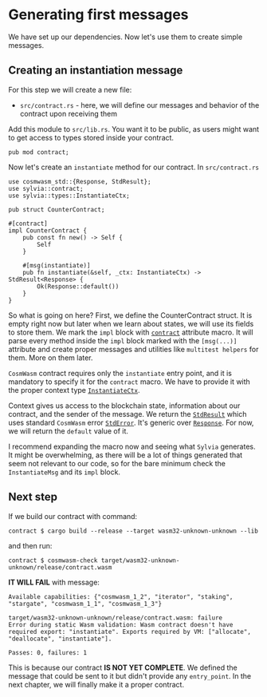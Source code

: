 # Generating first messages

We have set up our dependencies. Now let's use them to create simple messages.

## Creating an instantiation message

For this step we will create a new file:

- `src/contract.rs` - here, we will define our messages and behavior of the contract upon receiving
  them

Add this module to `src/lib.rs`. You want it to be public, as users might want to get access to
types stored inside your contract.

```rust,noplayground
pub mod contract;
```

Now let's create an `instantiate` method for our contract. In `src/contract.rs`

```rust,noplayground
use cosmwasm_std::{Response, StdResult};
use sylvia::contract;
use sylvia::types::InstantiateCtx;

pub struct CounterContract;

#[contract]
impl CounterContract {
    pub const fn new() -> Self {
        Self
    }

    #[msg(instantiate)]
    pub fn instantiate(&self, _ctx: InstantiateCtx) -> StdResult<Response> {
        Ok(Response::default())
    }
}
```

So what is going on here? First, we define the CounterContract struct. It is empty right now but 
later when we learn about states, we will use its fields to store them.
We mark the `impl` block with [`contract`](https://docs.rs/sylvia/0.7.0/sylvia/attr.contract.html)
attribute macro. It will parse every method inside the `impl` block marked with the `[msg(...)]` 
attribute and create proper messages and utilities like `multitest helpers` for them.
More on them later.

`CosmWasm` contract requires only the `instantiate` entry point, and it is mandatory to specify
it for the `contract` macro. We have to provide it with the proper context type 
[`InstantiateCtx`](https://docs.rs/sylvia/0.7.0/sylvia/types/struct.InstantiateCtx.html).

Context gives us access to the blockchain state, information about our contract, and the sender of the 
message. We return the [`StdResult`](https://docs.rs/cosmwasm-std/1.3.1/cosmwasm_std/type.StdResult.html)
which uses standard `CosmWasm` error 
[`StdError`](https://docs.rs/cosmwasm-std/1.3.1/cosmwasm_std/enum.StdError.html).
It's generic over [`Response`](https://docs.rs/cosmwasm-std/1.3.1/cosmwasm_std/struct.Response.html).
For now, we will return the `default` value of it.

I recommend expanding the macro now and seeing what `Sylvia` generates.
It might be overwhelming, as there will be a lot of things generated that seem not relevant to our code,
so for the bare minimum check the `InstantiateMsg` and its `impl` block.

## Next step

If we build our contract with command:

```shell
contract $ cargo build --release --target wasm32-unknown-unknown --lib
```

and then run:

```shell
contract $ cosmwasm-check target/wasm32-unknown-unknown/release/contract.wasm
```

**IT WILL FAIL** with message:

```shell
Available capabilities: {"cosmwasm_1_2", "iterator", "staking", "stargate", "cosmwasm_1_1", "cosmwasm_1_3"}

target/wasm32-unknown-unknown/release/contract.wasm: failure
Error during static Wasm validation: Wasm contract doesn't have required export: "instantiate". Exports required by VM: ["allocate", "deallocate", "instantiate"].

Passes: 0, failures: 1
```

This is because our contract **IS NOT YET COMPLETE**. We defined the message that could be sent to it but
didn't provide any `entry_point`. In the next chapter, we will finally make it a proper contract.

